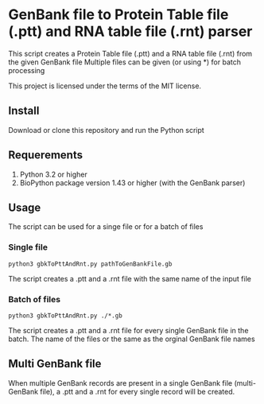 # GenBank file to Protein Table file (.ptt) and RNA table file (.rnt) parser
This script creates a Protein Table file (.ptt) and a RNA table file (.rnt) from the given GenBank file
Multiple files can be given (or using *) for batch processing

This project is licensed under the terms of the MIT license.

## Install
Download or clone this repository and run the Python script

## Requerements
1. Python 3.2 or higher 
2. BioPython package version 1.43 or higher (with the GenBank parser)

## Usage
The script can be used for a singe file or for a batch of files

### Single file
```
python3 gbkToPttAndRnt.py pathToGenBankFile.gb
```

The script creates a .ptt and a .rnt file with the same name of the input file

### Batch of files
```
python3 gbkToPttAndRnt.py ./*.gb
```

The script creates a .ptt and a .rnt file for every single GenBank file in the batch. 
The name of the files or the same as the orginal GenBank file names

## Multi GenBank file
When multiple GenBank records are present in a single GenBank file (multi-GenBank file), 
a .ptt and a .rnt for every single record will be created.

